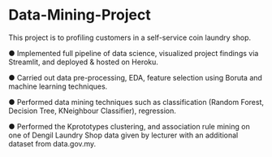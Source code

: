 # Data-Mining-Project
This project is to profiling customers in a self-service coin laundry shop.

● Implemented full pipeline of data science, visualized project findings via Streamlit, and deployed &
hosted on Heroku.

● Carried out data pre-processing, EDA, feature selection using Boruta and machine learning
techniques.

● Performed data mining techniques such as classification (Random Forest, Decision Tree,
KNeighbour Classifier), regression.

● Performed the Kprototypes clustering, and association rule mining on one of Dengil Laundry Shop
data given by lecturer with an additional dataset from data.gov.my.
